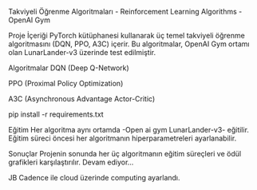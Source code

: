 Takviyeli Öğrenme Algoritmaları - Reinforcement Learning Algorithms - OpenAI Gym

Proje İçeriği
PyTorch kütüphanesi kullanarak üç temel takviyeli öğrenme algoritmasını (DQN, PPO, A3C) içerir.
Bu algoritmalar, OpenAI Gym ortamı olan LunarLander-v3 üzerinde test edilmiştir.

Algoritmalar
DQN (Deep Q-Network)

PPO (Proximal Policy Optimization)

A3C (Asynchronous Advantage Actor-Critic)

pip install -r requirements.txt

Eğitim
Her algoritma aynı ortamda -Open ai gym LunarLander-v3- eğitilir.
Eğitim süreci öncesi her algoritmanın hiperparametreleri ayarlanabilir.

Sonuçlar
Projenin sonunda her üç algoritmanın eğitim süreçleri ve ödül grafikleri karşılaştırılır.
Devam ediyor...

JB Cadence ile cloud üzerinde computing ayarlandı.
